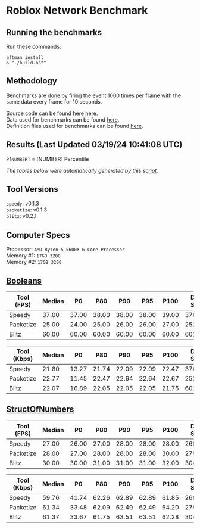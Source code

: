 # Roblox Network Benchmark 

## Running the benchmarks
Run these commands:
```
aftman install
& "./build.bat"
```

## Methodology
Benchmarks are done by firing the event 1000 times per frame with the same data every frame for 10 seconds. 

Source code can be found here [here](https://github.com/robloxjw02-dev/roblox-network-benchmark/blob/main/src).  
Data used for benchmarks can be found [here](https://github.com/robloxjw02-dev/roblox-network-benchmark/blob/main/src/shared/benches).   
Definition files used for benchmarks can be found [here](https://github.com/robloxjw02-dev/roblox-network-benchmark/blob/main/definitions).

## Results (Last Updated 03/19/24 10:41:08 UTC)
`P[NUMBER]` = [NUMBER] Percentile

*The tables below were automatically generated by this [script](https://github.com/robloxjw02-dev/roblox-network-benchmark/blob/main/generate.luau).*

## Tool Versions
`speedy`: v0.1.3  
`packetize`: v0.1.3  
`blitz`: v0.2.1  
## Computer Specs
Processor: `AMD Ryzen 5 5600X 6-Core Processor `  
Memory #1: `17GB 3200`  
Memory #2: `17GB 3200`  
## [Booleans](https://github.com/robloxjw02-dev/roblox-network-benchmark/blob/main/src/shared/benches/Booleans.luau)
|Tool (FPS)|Median|P0|P80|P90|P95|P100|Data Sent|Data Receive|Loss (%)|
|---|---|---|---|---|---|---|---|---|---|
|Speedy|37.00|37.00|38.00|38.00|38.00|39.00|376,000|376,000|0%|
|Packetize|25.00|24.00|25.00|26.00|26.00|27.00|252,000|252,000|0%|
|Blitz|60.00|60.00|60.00|60.00|60.00|60.00|601,000|601,000|0%|

|Tool (Kbps)|Median|P0|P80|P90|P95|P100|Data Sent|Data Receive|Loss (%)|
|---|---|---|---|---|---|---|---|---|---|
|Speedy|21.80|13.27|21.74|22.09|22.09|22.47|376,000|376,000|0%|
|Packetize|22.77|11.45|22.47|22.64|22.64|22.67|252,000|252,000|0%|
|Blitz|22.07|16.89|22.05|22.05|22.05|21.75|601,000|601,000|0%|
## [StructOfNumbers](https://github.com/robloxjw02-dev/roblox-network-benchmark/blob/main/src/shared/benches/StructOfNumbers.luau)
|Tool (FPS)|Median|P0|P80|P90|P95|P100|Data Sent|Data Receive|Loss (%)|
|---|---|---|---|---|---|---|---|---|---|
|Speedy|27.00|26.00|27.00|28.00|28.00|28.00|268,000|268,000|0%|
|Packetize|28.00|27.00|28.00|28.00|28.00|30.00|279,000|279,000|0%|
|Blitz|30.00|30.00|31.00|31.00|31.00|32.00|304,000|304,000|0%|

|Tool (Kbps)|Median|P0|P80|P90|P95|P100|Data Sent|Data Receive|Loss (%)|
|---|---|---|---|---|---|---|---|---|---|
|Speedy|59.76|41.74|62.26|62.89|62.89|61.85|268,000|268,000|0%|
|Packetize|61.34|33.48|62.09|62.49|62.49|64.20|279,000|279,000|0%|
|Blitz|61.37|33.67|61.75|63.51|63.51|62.28|304,000|304,000|0%|